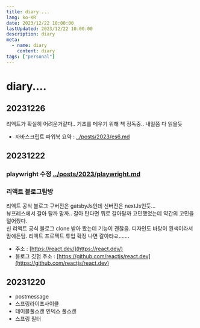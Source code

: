 ```yaml
---
title: diary....
lang: ko-KR
date: 2023/12/22 10:00:00
lastUpdated: 2023/12/22 10:00:00
description: diary
meta:
  - name: diary
    content: diary
tags: ["personal"]
---
```


# diary....

## 20231226

리액트가 확실히 어려운거같다.. 기초를 메우기 위해 책 정독중..
내일쯤 다 읽을듯

- 자바스크립트 파워북 요약 : [../posts/2023/es6.md](../posts/2023/es6.md)

## 20231222

### playwright 수정 [../posts/2023/playwright.md](../posts/2023/playwright.md)

### 리액트 블로그탐방

리액트 공식 블로그 구버전은 gatsbyJs인데 신버전은 nextJs인듯...  
뷰프레스에서 갈아 탈까 말까.. 갈아 탄다면 뭐로 갈아탈까 고민했었는데 약간의 고민을 덜어줬다.  
신 리액트 공식 블로그 clone 받아 봤는데 기능이 괜찮음. 디자인도 바탕이 흰색이라서 맘에든담. 리액트 프로젝트 투입 확정 나면 갈아타ㄹ.......

- 주소 : [https://react.dev/](https://react.dev/)
- 블로그 깃헙 주소 : [https://github.com/reactjs/react.dev](https://github.com/reactjs/react.dev)

## 20231220

- postmessage
- 스프링라이프사이클
- 테이블풀스캔 인덱스 풀스캔
- 스프링 필터

